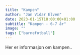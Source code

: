 ```yaml
---
title: "Kampen"
author: "Jan Vidar Elven"
date: 2023-01-15T18:00:00+01:00
subtitle: "Kampen - 6-7 år"
image: ""
tags: ["barnefotball"]
---
```


Her er informasjon om kampen..
